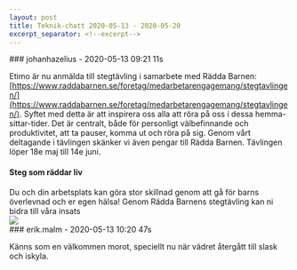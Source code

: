 ```yaml
---
layout: post
title: Teknik-chatt 2020-05-13 - 2020-05-20
excerpt_separator: <!--excerpt-->
---
```

<section class="message" markdown="1">
### johanhazelius - 2020-05-13 09:21 11s

Etimo är nu anmälda till stegtävling i samarbete med Rädda Barnen: [https://www.raddabarnen.se/foretag/medarbetarengagemang/stegtavlingen/](https://www.raddabarnen.se/foretag/medarbetarengagemang/stegtavlingen/). Syftet med detta är att inspirera oss alla att röra på oss i dessa hemma-sittar-tider. Det är centralt, både för personligt välbefinnande och produktivitet, att ta pauser, komma ut och röra på sig. Genom vårt deltagande i tävlingen skänker vi även pengar till Rädda Barnen. Tävlingen löper 18e maj till 14e juni.

<div class="attachment"><h4>Steg som räddar liv</h4><div class="text">Du och din arbetsplats kan göra stor skillnad genom att gå för barns överlevnad och er egen hälsa! Genom Rädda Barnens stegtävling kan ni bidra till våra insats</div>
<a href="https://www.raddabarnen.se/foretag/medarbetarengagemang/stegtavlingen/"><div class="linkdiv"><img src="/assets/blogAssets/Steg som räddar liv" fallback="Steg som räddar liv"/></div></a></div>
    
</section>
<section class="message" markdown="1">
### erik.malm - 2020-05-13 10:20 47s

Känns som en välkommen morot, speciellt nu när vädret återgått till slask och iskyla.

<!--excerpt-->
</section>